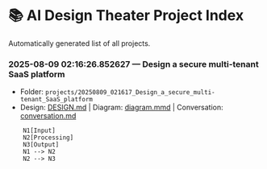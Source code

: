 # 📚 AI Design Theater Project Index

Automatically generated list of all projects.

### 2025-08-09 02:16:26.852627 — Design a secure multi-tenant SaaS platform
- Folder: `projects/20250809_021617_Design_a_secure_multi-tenant_SaaS_platform`
- Design: [DESIGN.md](projects/20250809_021617_Design_a_secure_multi-tenant_SaaS_platform/DESIGN.md) | Diagram: [diagram.mmd](projects/20250809_021617_Design_a_secure_multi-tenant_SaaS_platform/diagram.mmd) | Conversation: [conversation.md](projects/20250809_021617_Design_a_secure_multi-tenant_SaaS_platform/conversation.md)
```mermaidgraph TD
    N1[Input]
    N2[Processing]
    N3[Output]
    N1 --> N2
    N2 --> N3
```
